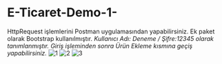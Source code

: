 # E-Ticaret-Demo-1-
 HttpRequest işlemlerini Postman uygulamasından yapabilirsiniz. Ek paket olarak Bootstrap kullanılmıştır.
*Kullanıcı Adı: Deneme / Şifre:12345 olarak tanımlanmıştır. Giriş işleminden sonra Ürün Ekleme kısmına geçiş yapabilirsiniz.*
![1](https://user-images.githubusercontent.com/91018965/203637913-c71d0fb2-a27c-4c9a-971f-9c8b20d437d1.PNG)
![2](https://user-images.githubusercontent.com/91018965/203637915-c2ade1f3-ea68-4eee-9d40-f45ec7a46352.PNG)
![3](https://user-images.githubusercontent.com/91018965/203637936-b3770626-210d-4ecf-824e-6e762c08bd47.PNG)

